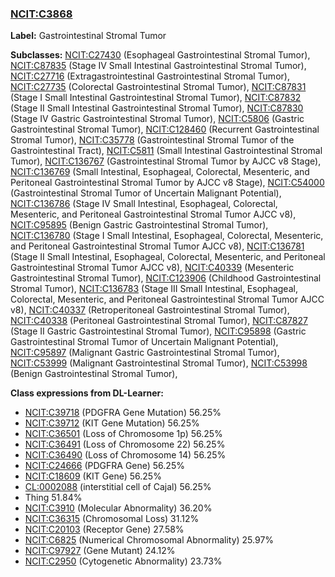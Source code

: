 
### [NCIT:C3868](http://purl.obolibrary.org/obo/NCIT_C3868)
**Label:** Gastrointestinal Stromal Tumor

**Subclasses:** [NCIT:C27430](http://purl.obolibrary.org/obo/NCIT_C27430) (Esophageal Gastrointestinal Stromal Tumor), [NCIT:C87835](http://purl.obolibrary.org/obo/NCIT_C87835) (Stage IV Small Intestinal Gastrointestinal Stromal Tumor), [NCIT:C27716](http://purl.obolibrary.org/obo/NCIT_C27716) (Extragastrointestinal Gastrointestinal Stromal Tumor), [NCIT:C27735](http://purl.obolibrary.org/obo/NCIT_C27735) (Colorectal Gastrointestinal Stromal Tumor), [NCIT:C87831](http://purl.obolibrary.org/obo/NCIT_C87831) (Stage I Small Intestinal Gastrointestinal Stromal Tumor), [NCIT:C87832](http://purl.obolibrary.org/obo/NCIT_C87832) (Stage II Small Intestinal Gastrointestinal Stromal Tumor), [NCIT:C87830](http://purl.obolibrary.org/obo/NCIT_C87830) (Stage IV Gastric Gastrointestinal Stromal Tumor), [NCIT:C5806](http://purl.obolibrary.org/obo/NCIT_C5806) (Gastric Gastrointestinal Stromal Tumor), [NCIT:C128460](http://purl.obolibrary.org/obo/NCIT_C128460) (Recurrent Gastrointestinal Stromal Tumor), [NCIT:C35778](http://purl.obolibrary.org/obo/NCIT_C35778) (Gastrointestinal Stromal Tumor of the Gastrointestinal Tract), [NCIT:C5811](http://purl.obolibrary.org/obo/NCIT_C5811) (Small Intestinal Gastrointestinal Stromal Tumor), [NCIT:C136767](http://purl.obolibrary.org/obo/NCIT_C136767) (Gastrointestinal Stromal Tumor by AJCC v8 Stage), [NCIT:C136769](http://purl.obolibrary.org/obo/NCIT_C136769) (Small Intestinal, Esophageal, Colorectal, Mesenteric, and Peritoneal Gastrointestinal Stromal Tumor by AJCC v8 Stage), [NCIT:C54000](http://purl.obolibrary.org/obo/NCIT_C54000) (Gastrointestinal Stromal Tumor of Uncertain Malignant Potential), [NCIT:C136786](http://purl.obolibrary.org/obo/NCIT_C136786) (Stage IV Small Intestinal, Esophageal, Colorectal, Mesenteric, and Peritoneal Gastrointestinal Stromal Tumor AJCC v8), [NCIT:C95895](http://purl.obolibrary.org/obo/NCIT_C95895) (Benign Gastric Gastrointestinal Stromal Tumor), [NCIT:C136780](http://purl.obolibrary.org/obo/NCIT_C136780) (Stage I Small Intestinal, Esophageal, Colorectal, Mesenteric, and Peritoneal Gastrointestinal Stromal Tumor AJCC v8), [NCIT:C136781](http://purl.obolibrary.org/obo/NCIT_C136781) (Stage II Small Intestinal, Esophageal, Colorectal, Mesenteric, and Peritoneal Gastrointestinal Stromal Tumor AJCC v8), [NCIT:C40339](http://purl.obolibrary.org/obo/NCIT_C40339) (Mesenteric Gastrointestinal Stromal Tumor), [NCIT:C123906](http://purl.obolibrary.org/obo/NCIT_C123906) (Childhood Gastrointestinal Stromal Tumor), [NCIT:C136783](http://purl.obolibrary.org/obo/NCIT_C136783) (Stage III Small Intestinal, Esophageal, Colorectal, Mesenteric, and Peritoneal Gastrointestinal Stromal Tumor AJCC v8), [NCIT:C40337](http://purl.obolibrary.org/obo/NCIT_C40337) (Retroperitoneal Gastrointestinal Stromal Tumor), [NCIT:C40338](http://purl.obolibrary.org/obo/NCIT_C40338) (Peritoneal Gastrointestinal Stromal Tumor), [NCIT:C87827](http://purl.obolibrary.org/obo/NCIT_C87827) (Stage II Gastric Gastrointestinal Stromal Tumor), [NCIT:C95898](http://purl.obolibrary.org/obo/NCIT_C95898) (Gastric Gastrointestinal Stromal Tumor of Uncertain Malignant Potential), [NCIT:C95897](http://purl.obolibrary.org/obo/NCIT_C95897) (Malignant Gastric Gastrointestinal Stromal Tumor), [NCIT:C53999](http://purl.obolibrary.org/obo/NCIT_C53999) (Malignant Gastrointestinal Stromal Tumor), [NCIT:C53998](http://purl.obolibrary.org/obo/NCIT_C53998) (Benign Gastrointestinal Stromal Tumor), 

**Class expressions from DL-Learner:**

- [NCIT:C39718](http://purl.obolibrary.org/obo/NCIT_C39718) (PDGFRA Gene Mutation) 56.25%
- [NCIT:C39712](http://purl.obolibrary.org/obo/NCIT_C39712) (KIT Gene Mutation) 56.25%
- [NCIT:C36501](http://purl.obolibrary.org/obo/NCIT_C36501) (Loss of Chromosome 1p) 56.25%
- [NCIT:C36491](http://purl.obolibrary.org/obo/NCIT_C36491) (Loss of Chromosome 22) 56.25%
- [NCIT:C36490](http://purl.obolibrary.org/obo/NCIT_C36490) (Loss of Chromosome 14) 56.25%
- [NCIT:C24666](http://purl.obolibrary.org/obo/NCIT_C24666) (PDGFRA Gene) 56.25%
- [NCIT:C18609](http://purl.obolibrary.org/obo/NCIT_C18609) (KIT Gene) 56.25%
- [CL:0002088](http://purl.obolibrary.org/obo/CL_0002088) (interstitial cell of Cajal) 56.25%
- Thing 51.84%
- [NCIT:C3910](http://purl.obolibrary.org/obo/NCIT_C3910) (Molecular Abnormality) 36.20%
- [NCIT:C36315](http://purl.obolibrary.org/obo/NCIT_C36315) (Chromosomal Loss) 31.12%
- [NCIT:C20103](http://purl.obolibrary.org/obo/NCIT_C20103) (Receptor Gene) 27.58%
- [NCIT:C6825](http://purl.obolibrary.org/obo/NCIT_C6825) (Numerical Chromosomal Abnormality) 25.97%
- [NCIT:C97927](http://purl.obolibrary.org/obo/NCIT_C97927) (Gene Mutant) 24.12%
- [NCIT:C2950](http://purl.obolibrary.org/obo/NCIT_C2950) (Cytogenetic Abnormality) 23.73%


